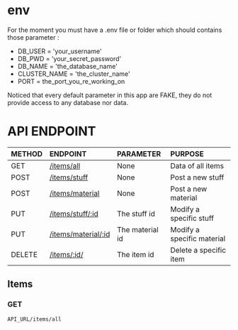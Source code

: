 # env

For the moment you must have a .env file or folder which should contains those parameter :

- DB_USER = 'your_username'
- DB_PWD = 'your_secret_password'
- DB_NAME = 'the_database_name'
- CLUSTER_NAME = 'the_cluster_name'
- PORT = the_port_you_re_working_on

Noticed that every default parameter in this app are FAKE, they do not provide access to any database nor data.

# API ENDPOINT

|METHOD|ENDPOINT|PARAMETER|PURPOSE|
|--|:--|:--|:--|
|GET|[/items/all](#get-items)|None|Data of all items|
|POST|[/items/stuff](#post-stuff)|None|Post a new stuff|
|POST|[/items/material](#post-material)|None|Post a new material|
|PUT|[/items/stuff/:id](#put-stuff)|The stuff id|Modify a specific stuff|
|PUT|[/items/material/:id](#put-material)|The material id|Modify a specific material|
|DELETE|[/items/:id/](#delete-item)|The item id|Delete a specific item|


## Items

### GET

`API_URL/items/all`

### 